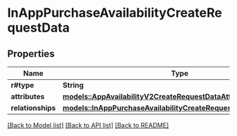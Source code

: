 # InAppPurchaseAvailabilityCreateRequestData

## Properties

Name | Type | Description | Notes
------------ | ------------- | ------------- | -------------
**r#type** | **String** |  | 
**attributes** | [**models::AppAvailabilityV2CreateRequestDataAttributes**](AppAvailabilityV2CreateRequest_data_attributes.md) |  | 
**relationships** | [**models::InAppPurchaseAvailabilityCreateRequestDataRelationships**](InAppPurchaseAvailabilityCreateRequest_data_relationships.md) |  | 

[[Back to Model list]](../README.md#documentation-for-models) [[Back to API list]](../README.md#documentation-for-api-endpoints) [[Back to README]](../README.md)


